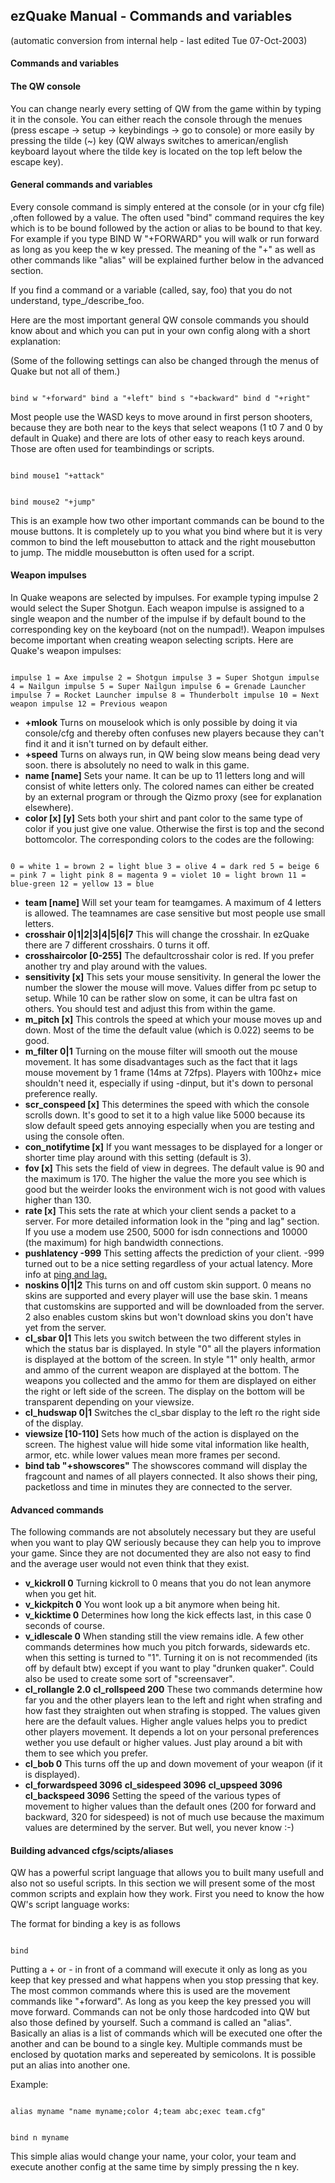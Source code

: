 ## ezQuake Manual - Commands and variables
(automatic conversion from internal help - last edited Tue 07-Oct-2003)

#### Commands and variables

#### The QW console

You can change nearly every setting of QW from the game within by typing it in the console. You can either reach the console through the menues (press escape -> setup -> keybindings -> go to console) or more easily by pressing the tilde (~) key (QW always switches to american/english keyboard layout where the tilde key is located on the top left below the escape key).
#### General commands and variables

Every console command is simply entered at the console (or in your cfg file) ,often followed by a value. The often used "bind" command requires the key which is to be bound followed by the action or alias to be bound to that key. For example if you type BIND W "+FORWARD" you will walk or run forward as long as you keep the w key pressed. The meaning of the "+" as well as other commands like "alias" will be explained further below in the advanced section.

If you find a command or a variable (called, say, foo) that you do not understand, type_/describe_foo.

Here are the most important general QW console commands you should know about and which you can put in your own config along with a short explanation:

(Some of the following settings can also be changed through the menus of Quake but not all of them.)

```

bind w "+forward" bind a "+left" bind s "+backward" bind d "+right"
```


Most people use the WASD keys to move around in first person shooters, because they are both near to the keys that select weapons (1 t0 7 and 0 by default in Quake) and there are lots of other easy to reach keys around. Those are often used for teambindings or scripts.

```

bind mouse1 "+attack"
```


```

bind mouse2 "+jump"
```


This is an example how two other important commands can be bound to the mouse buttons. It is completely up to you what you bind where but it is very common to bind the left mousebutton to attack and the right mousebutton to jump. The middle mousebutton is often used for a script.
#### Weapon impulses

In Quake weapons are selected by impulses. For example typing impulse 2 would select the Super Shotgun. Each weapon impulse is assigned to a single weapon and the number of the impulse if by default bound to the corresponding key on the keyboard (not on the numpad!). Weapon impulses become important when creating weapon selecting scripts. Here are Quake's weapon impulses:

```

impulse 1 = Axe impulse 2 = Shotgun impulse 3 = Super Shotgun impulse 4 = Nailgun impulse 5 = Super Nailgun impulse 6 = Grenade Launcher impulse 7 = Rocket Launcher impulse 8 = Thunderbolt impulse 10 = Next weapon impulse 12 = Previous weapon
```


- **+mlook** Turns on mouselook which is only possible by doing it via console/cfg and thereby often confuses new players because they can't find it and it isn't turned on by default either.
- **+speed** Turns on always run, in QW being slow means being dead very soon. there is absolutely no need to walk in this game.
- **name [name]** Sets your name. It can be up to 11 letters long and will consist of white letters only. The colored names can either be created by an external program or through the Qizmo proxy (see for explanation elsewhere).
- **color [x] [y]** Sets both your shirt and pant color to the same type of color if you just give one value. Otherwise the first is top and the second bottomcolor. The corresponding colors to the codes are the following:
```

0 = white 1 = brown 2 = light blue 3 = olive 4 = dark red 5 = beige 6 = pink 7 = light pink 8 = magenta 9 = violet 10 = light brown 11 = blue-green 12 = yellow 13 = blue
```


- **team [name]** Will set your team for teamgames. A maximum of 4 letters is allowed. The teamnames are case sensitive but most people use small letters.
- **crosshair 0|1|2|3|4|5|6|7** This will change the crosshair. In ezQuake there are 7 different crosshairs. 0 turns it off.
- **crosshaircolor [0-255]** The defaultcrosshair color is red. If you prefer another try and play around with the values.
- **sensitivity [x]** This sets your mouse sensitivity. In general the lower the number the slower the mouse will move. Values differ from pc setup to setup. While 10 can be rather slow on some, it can be ultra fast on others. You should test and adjust this from within the game.
- **m_pitch [x]** This controls the speed at which your mouse moves up and down. Most of the time the default value (which is 0.022) seems to be good.
- **m_filter 0|1** Turning on the mouse filter will smooth out the mouse movement. It has some disadvantages such as the fact that it lags mouse movement by 1 frame (14ms at 72fps). Players with 100hz+ mice shouldn't need it, especially if using -dinput, but it's down to personal preference really.
- **scr_conspeed [x]** This determines the speed with which the console scrolls down. It's good to set it to a high value like 5000 because its slow default speed gets annoying especially when you are testing and using the console often.
- **con_notifytime [x]** If you want messages to be displayed for a longer or shorter time play around with this setting (default is 3).
- **fov [x]** This sets the field of view in degrees. The default value is 90 and the maximum is 170. The higher the value the more you see which is good but the weirder looks the environment wich is not good with values higher than 130.
- **rate [x]** This sets the rate at which your client sends a packet to a server. For more detailed information look in the "ping and lag" section. If you use a modem use 2500, 5000 for isdn connections and 10000 (the maximum) for high bandwidth connections.
- **pushlatency -999** This setting affects the prediction of your client. -999 turned out to be a nice setting regardless of your actual latency. More info at [ping and lag.](ping_lag.md) 
- **noskins 0|1|2** This turns on and off custom skin support. 0 means no skins are supported and every player will use the base skin. 1 means that customskins are supported and will be downloaded from the server. 2 also enables custom skins but won't download skins you don't have yet from the server.
- **cl_sbar 0|1** This lets you switch between the two different styles in which the status bar is displayed. In style "0" all the players information is displayed at the bottom of the screen. In style "1" only health, armor and ammo of the current weapon are displayed at the bottom. The weapons you collected and the ammo for them are displayed on either the right or left side of the screen. The display on the bottom will be transparent depending on your viewsize.
- **cl_hudswap 0|1** Switches the cl_sbar display to the left ro the right side of the display.
- **viewsize [10-110]** Sets how much of the action is displayed on the screen. The highest value will hide some vital information like health, armor, etc. while lower values mean more frames per second.
- **bind tab "+showscores"** The showscores command will display the fragcount and names of all players connected. It also shows their ping, packetloss and time in minutes they are connected to the server.

#### Advanced commands

The following commands are not absolutely necessary but they are useful when you want to play QW seriously because they can help you to improve your game. Since they are not documented they are also not easy to find and the average user would not even think that they exist.

- **v_kickroll 0** Turning kickroll to 0 means that you do not lean anymore when you get hit.
- **v_kickpitch 0** You wont look up a bit anymore when being hit.
- **v_kicktime 0** Determines how long the kick effects last, in this case 0 seconds of course.
- **v_idlescale 0** When standing still the view remains idle. A few other commands determines how much you pitch forwards, sidewards etc. when this setting is turned to "1". Turning it on is not recommended (its off by default btw) except if you want to play "drunken quaker". Could also be used to create some sort of "screensaver".
- **cl_rollangle 2.0** **cl_rollspeed 200** These two commands determine how far you and the other players lean to the left and right when strafing and how fast they straighten out when strafing is stopped. The values given here are the default values. Higher angle values helps you to predict other players movement. It depends a lot on your personal preferences wether you use default or higher values. Just play around a bit with them to see which you prefer.
- **cl_bob 0** This turns off the up and down movement of your weapon (if it is displayed).
- **cl_forwardspeed 3096** **cl_sidespeed 3096** **cl_upspeed 3096** **cl_backspeed 3096** Setting the speed of the various types of movement to higher values than the default ones (200 for forward and backward, 320 for sidespeed) is not of much use because the maximum values are determined by the server. But well, you never know :-)

#### Building advanced cfgs/scipts/aliases

QW has a powerful script language that allows you to built many usefull and also not so useful scripts. In this section we will present some of the most common scripts and explain how they work. First you need to know the how QW's script language works:

The format for binding a key is as follows

```

bind
```


Putting a + or - in front of a command will execute it only as long as you keep that key pressed and what happens when you stop pressing that key. The most common commands where this is used are the movement commands like "+forward". As long as you keep the key pressed you will move forward. Commands can not be only those hardcoded into QW but also those defined by yourself. Such a command is called an "alias". Basically an alias is a list of commands which will be executed one ofter the another and can be bound to a single key. Multiple commands must be enclosed by quotation marks and sepereated by semicolons. It is possible put an alias into another one.

Example:

```

alias myname "name myname;color 4;team abc;exec team.cfg"
```


```

bind n myname
```


This simple alias would change your name, your color, your team and execute another config at the same time by simply pressing the n key.
